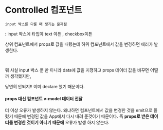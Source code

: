 # Controlled 컴포넌트

`input 박스를 다룰 때 생기는 문제점`

:
input 박스에 타입이 text 이든 , checkbox이든

상위 컴포넌트에서 props로 값을 내렸는데
하위 컴포넌트에서 값을 변경하면 에러가 발생한다.

<br/>

뭐 사실 input 박스 뿐 만 아니라
data에 값을 지정하고 props 데이터 값을 바꾸면 어떨까 생각했지만,
<br/>

당연히 안되지!! 이미 declare 했기 때문이다.

#### props 대신 컴포넌트 v-model 데이터 전달

더 이상 오류가 발생하지 않는다.
왜냐하면 컴포넌트에서 값을 변경한 것을 emit으로 올렸기 때문에
변경된 값을 App에서 다시 내려 준것이기 때문이다.
즉 **props로 받은 데이터를 변경한 것이기 아니기 때문에** 오류가 발생 하지 않는다.
